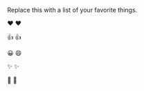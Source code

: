 Replace this with a list of your favorite things.

❤️ :heart:

👍 :+1:

😀 :smile:

✨ :sparkles:

🎉 :tada:
